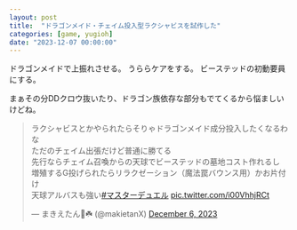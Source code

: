 ```yaml
---
layout: post
title:  "ドラゴンメイド・チェイム投入型ラクシャビスを試作した"
categories: [game, yugioh]
date: "2023-12-07 00:00:00"
---
```


ドラゴンメイドで上振れさせる。
うららケアをする。
ビーステッドの初動要員にする。

まぁその分DDクロウ抜いたり、ドラゴン族依存な部分もでてくるから悩ましいけどね。

<blockquote class="twitter-tweet tw-align-center"><p lang="ja" dir="ltr">ラクシャビスとかやられたらそりゃドラゴンメイド成分投入したくなるわな<br>ただのチェイム出張だけど普通に勝てる<br>先行ならチェイム召喚からの天球でビーステッドの墓地コスト作れるし<br>増殖するG投げられたらリラクゼーション（魔法罠バウンス用）かお片付け<br>天球アルバスも強い<a href="https://twitter.com/hashtag/%E3%83%9E%E3%82%B9%E3%82%BF%E3%83%BC%E3%83%87%E3%83%A5%E3%82%A8%E3%83%AB?src=hash&amp;ref_src=twsrc%5Etfw">#マスターデュエル</a> <a href="https://t.co/i00VhhjRCt">pic.twitter.com/i00VhhjRCt</a></p>&mdash; まきえたん🥦☘️ (@makietanX) <a href="https://twitter.com/makietanX/status/1732417879994417198?ref_src=twsrc%5Etfw">December 6, 2023</a></blockquote> <script async src="https://platform.twitter.com/widgets.js" charset="utf-8"></script>


